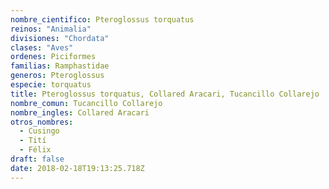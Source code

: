 ```yaml
---
nombre_cientifico: Pteroglossus torquatus
reinos: "Animalia"
divisiones: "Chordata"
clases: "Aves"
ordenes: Piciformes
familias: Ramphastidae
generos: Pteroglossus
especie: torquatus
title: Pteroglossus torquatus, Collared Aracari, Tucancillo Collarejo
nombre_comun: Tucancillo Collarejo
nombre_ingles: Collared Aracari
otros_nombres:
  - Cusingo
  - Tití
  - Félix
draft: false
date: 2018-02-18T19:13:25.718Z
---
```


